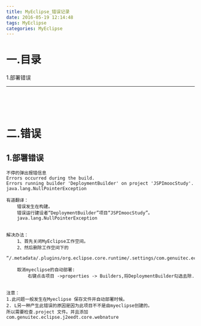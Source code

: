 ```yaml
---
title: MyEclipse_错误记录
date: 2016-05-19 12:14:48
tags: MyEclipse
categories: MyEclipse
---
```


一.目录
===========================


1.部署错误


---
<br><br><br>


二.错误
===========================


1.部署错误
------------------
```
不停的弹出报错信息
Errors occurred during the build.
Errors running builder 'DeploymentBuilder' on project 'JSPImoocStudy'.
java.lang.NullPointerException

有道翻译：
	错误发生在构建。
	错误运行建设者“DeploymentBuilder”项目“JSPImoocStudy”。
	java.lang.NullPointerException


解决办法：
	1、首先关闭MyEclipse工作空间。
	2、然后删除工作空间下的
	“/.metadata/.plugins/org.eclipse.core.runtime/.settings/com.genuitec.eclipse.ast.deploy.core.prefs”

	取消myeclipse的自动部署:
		右键点击项目 ->properties -> Builders,将DeploymentBuilder勾选去除.


注意：
1.此问题一般发生在Myeclipse 保存文件并自动部署时候。
2. L另一种产生此错误的原因是因为此项目不不是由myeclipse创建的。
所以需要检查.project 文件。并且添加com.genuitec.eclipse.j2eedt.core.webnature

```




